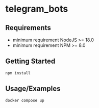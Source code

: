# telegram_bots

## Requirements

-   minimum requirement NodeJS >= 18.0
-   minimum requirement NPM >= 8.0

## Getting Started

```shell
npm install
```

## Usage/Examples

```shell
docker compose up
```
